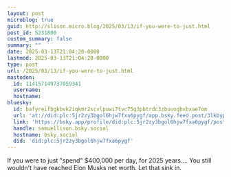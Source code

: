 ```yaml
---
layout: post
microblog: true
guid: http://slison.micro.blog/2025/03/13/if-you-were-to-just.html
post_id: 5231800
custom_summary: false
summary: ""
date: 2025-03-13T21:04:20-0000
lastmod: 2025-03-13T21:04:20-0000
type: post
url: /2025/03/13/if-you-were-to-just.html
mastodon:
  id: 114157149737059341
  username: 
  hostname: 
bluesky:
  id: bafyreifbgkbvk2iqkmr2scvlpuwi7tvc75q3pbtrdc3zbuuoqbxbxae7om
  url: 'at://did:plc:5jr2zy3bgol6hjw7fxa6pygf/app.bsky.feed.post/3lkbypigspg2q'
  link: 'https://bsky.app/profile/did:plc:5jr2zy3bgol6hjw7fxa6pygf/post/3lkbypigspg2q'
  handle: samuellison.bsky.social
  hostname: bsky.social
  did: 'did:plc:5jr2zy3bgol6hjw7fxa6pygf'
---
```

If you were to just "spend" $400,000 per day, for 2025 years.... You still wouldn't have reached Elon Musks net worth.
Let that sink in.
